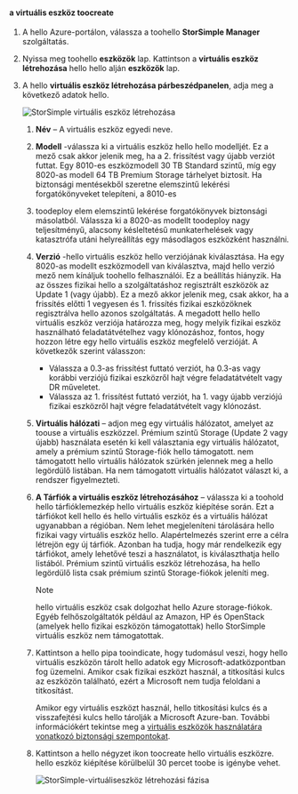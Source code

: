 #### <a name="toocreate-a-virtual-device"></a>a virtuális eszköz toocreate
1. A hello Azure-portálon, válassza a toohello **StorSimple Manager** szolgáltatás.
2. Nyissa meg toohello **eszközök** lap. Kattintson a **virtuális eszköz létrehozása** hello hello alján **eszközök** lap.
3. A hello **virtuális eszköz létrehozása párbeszédpanelen**, adja meg a következő adatok hello.
   
    ![StorSimple virtuális eszköz létrehozása](./media/storsimple-create-virtual-device-u2/CreatePremiumsva1.png)
   
   1. **Név** – A virtuális eszköz egyedi neve.
   2. **Modell** -válassza ki a virtuális eszköz hello hello modelljét. Ez a mező csak akkor jelenik meg, ha a 2. frissítést vagy újabb verziót futtat. Egy 8010-es eszközmodell 30 TB Standard szintű, míg egy 8020-as modell 64 TB Premium Storage tárhelyet biztosít. Ha biztonsági mentésekből szeretne elemszintű lekérési forgatókönyveket telepíteni, a 8010-es
   3. toodeploy elem elemszintű lekérése forgatókönyvek biztonsági másolatból. Válassza ki a 8020-as modellt toodeploy nagy teljesítményű, alacsony késleltetésű munkaterhelések vagy katasztrófa utáni helyreállítás egy másodlagos eszközként használni.
   4. **Verzió** -hello virtuális eszköz hello verziójának kiválasztása. Ha egy 8020-as modellt eszközmodell van kiválasztva, majd hello verzió mező nem kínáljuk toohello felhasználói. Ez a beállítás hiányzik. Ha az összes fizikai hello a szolgáltatáshoz regisztrált eszközök az Update 1 (vagy újabb). Ez a mező akkor jelenik meg, csak akkor, ha a frissítés előtti 1 vegyesen és 1. frissítés fizikai eszközöknek regisztrálva hello azonos szolgáltatás. A megadott hello hello virtuális eszköz verziója határozza meg, hogy melyik fizikai eszköz használható feladatátvételhez vagy klónozáshoz, fontos, hogy hozzon létre egy hello virtuális eszköz megfelelő verzióját. A következők szerint válasszon:
      
      * Válassza a 0.3-as frissítést futtató verziót, ha 0.3-as vagy korábbi verziójú fizikai eszközről hajt végre feladatátvételt vagy DR műveletet. 
      * Válassza az 1. frissítést futtató verziót, ha 1. vagy újabb verziójú fizikai eszközről hajt végre feladatátvételt vagy klónozást. 
   5. **Virtuális hálózati** – adjon meg egy virtuális hálózatot, amelyet az toouse a virtuális eszközzel. Prémium szintű Storage (Update 2 vagy újabb) használata esetén ki kell választania egy virtuális hálózatot, amely a prémium szintű Storage-fiók hello támogatott. nem támogatott hello virtuális hálózatok szürkén jelennek meg a hello legördülő listában. Ha nem támogatott virtuális hálózatot választ ki, a rendszer figyelmezteti. 
   6. **A Tárfiók a virtuális eszköz létrehozásához** – válassza ki a toohold hello tárfióklemezkép hello virtuális eszköz kiépítése során. Ezt a tárfiókot kell hello és hello virtuális eszköz és a virtuális hálózat ugyanabban a régióban. Nem lehet megjeleníteni tárolására hello fizikai vagy virtuális eszköz hello. Alapértelmezés szerint erre a célra létrejön egy új tárfiók. Azonban ha tudja, hogy már rendelkezik egy tárfiókot, amely lehetővé teszi a használatot, is kiválaszthatja hello listából. Prémium szintű virtuális eszköz létrehozása, ha hello legördülő lista csak prémium szintű Storage-fiókok jeleníti meg. 
      
      > [!NOTE]
      > hello virtuális eszköz csak dolgozhat hello Azure storage-fiókok. Egyéb felhőszolgáltatók például az Amazon, HP és OpenStack (amelyek hello fizikai eszközön támogatottak) hello StorSimple virtuális eszköz nem támogatottak.
      > 
      > 
   7. Kattintson a hello pipa tooindicate, hogy tudomásul veszi, hogy hello virtuális eszközön tárolt hello adatok egy Microsoft-adatközpontban fog üzemelni. Amikor csak fizikai eszközt használ, a titkosítási kulcs az eszközön található, ezért a Microsoft nem tudja feloldani a titkosítást. 
      
       Amikor egy virtuális eszközt használ, hello titkosítási kulcs és a visszafejtési kulcs hello tárolják a Microsoft Azure-ban. További információkért tekintse meg a [virtuális eszközök használatára vonatkozó biztonsági szempontokat](../articles/storsimple/storsimple-security.md#storsimple-virtual-device-security).
   8. Kattintson a hello négyzet ikon toocreate hello virtuális eszközre. hello eszköz kiépítése körülbelül 30 percet toobe is igénybe vehet.
      
      ![StorSimple-virtuáliseszköz létrehozási fázisa](./media/storsimple-create-virtual-device-u2/StorSimple_VirtualDeviceCreating1M.png)

